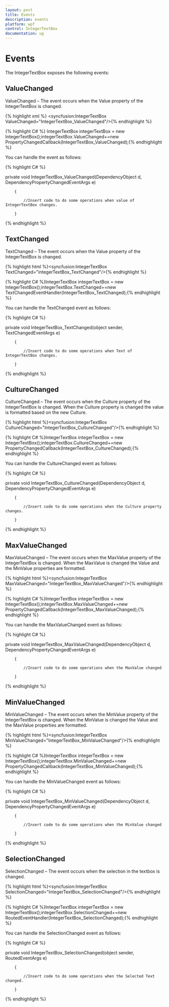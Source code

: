 ```yaml
---
layout: post
title: Events
description: events
platform: wpf
control: IntegerTextBox 
documentation: ug
---
```


# Events

The IntegerTextBox exposes the following events:

## ValueChanged

ValueChanged – The event occurs when the Value property of the IntegerTextBox is changed.


{% highlight xml %} <syncfusion:IntegerTextBox ValueChanged="IntegerTextBox_ValueChanged"/>{% endhighlight %}

{% highlight C# %} IntegerTextBox integerTextBox = new IntegerTextBox();integerTextBox.ValueChanged+=new PropertyChangedCallback(IntegerTextBox_ValueChanged);{% endhighlight %}



You can handle the event as follows:

{% highlight C# %}



private void IntegerTextBox_ValueChanged(DependencyObject d, DependencyPropertyChangedEventArgs e)

        {

            //Insert code to do some operations when value of IntegerTextBox changes.

        }
{% endhighlight %}

## TextChanged

TextChanged – The event occurs when the Value property of the IntegerTextBox is changed.


{% highlight html %}<syncfusion:IntegerTextBox  TextChanged="integerTextBox_TextChanged"/>{% endhighlight %}

{% highlight C# %}IntegerTextBox integerTextBox = new IntegerTextBox();integerTextBox.TextChanged+=new TextChangedEventHandler(IntegerTextBox_TextChanged);{% endhighlight %}



You can handle the TextChanged event as follows:

{% highlight C# %}



private void IntegerTextBox_TextChanged(object sender, TextChangedEventArgs e)

        {

            //Insert code to do some operations when Text of IntegerTextBox changes.

        }
{% endhighlight %}

## CultureChanged

CultureChanged – The event occurs when the Culture property of the IntegerTextBox is changed. When the Culture property is changed the value is formatted based on the new Culture.


{% highlight html %}<syncfusion:IntegerTextBox  CultureChanged="IntegerTextBox_CultureChanged"/>{% endhighlight %}

{% highlight C# %}IntegerTextBox integerTextBox = new IntegerTextBox();integerTextBox.CultureChanged+=new                                                PropertyChangedCallback(IntegerTextBox_CultureChanged);{% endhighlight %}



You can handle the CultureChanged event as follows:

{% highlight C# %}



private void IntegerTextBox_CultureChanged(DependencyObject d, DependencyPropertyChangedEventArgs e)

        {

            //Insert code to do some operations when the Culture property changes.

        }
{% endhighlight %}

## MaxValueChanged

MaxValueChanged – The event occurs when the MaxValue property of the IntegerTextBox is changed. When the MaxValue is changed the Value and the MinValue properties are formatted.


{% highlight html %}<syncfusion:IntegerTextBox  MaxValueChanged="IntegerTextBox_MaxValueChanged"/>{% endhighlight %}

{% highlight C# %}IntegerTextBox integerTextBox = new IntegerTextBox();integerTextBox.MaxValueChanged+=new                           PropertyChangedCallback(IntegerTextBox_MaxValueChanged);{% endhighlight %}



You can handle the MaxValueChanged event as follows:

{% highlight C# %}



private void IntegerTextBox_MaxValueChanged(DependencyObject d, DependencyPropertyChangedEventArgs e)

        {

            //Insert code to do some operations when the MaxValue changed

        }
{% endhighlight %}

## MinValueChanged

MinValueChanged – The event occurs when the MinValue property of the IntegerTextBox is changed. When the MinValue is changed the Value and the MaxValue properties are formatted.


{% highlight html %}<syncfusion:IntegerTextBox  MinValueChanged="IntegerTextBox_MinValueChanged"/>{% endhighlight %}

{% highlight C# %}IntegerTextBox integerTextBox = new IntegerTextBox();integerTextBox.MinValueChanged+=new                            PropertyChangedCallback(IntegerTextBox_MinValueChanged);{% endhighlight %}



You can handle the MinValueChanged event as follows:

{% highlight C# %}



private void IntegerTextBox_MinValueChanged(DependencyObject d, DependencyPropertyChangedEventArgs e)

        {

            //Insert code to do some operations when the MinValue changed

        }

{% endhighlight %}

## SelectionChanged

SelectionChanged – The event occurs when the selection in the textbox is changed.


{% highlight html %}<syncfusion:IntegerTextBox  SelectionChanged="IntegerTextBox_SelectionChanged"/>{% endhighlight %}

{% highlight C# %}IntegerTextBox integerTextBox = new IntegerTextBox();integerTextBox.SelectionChanged+=new RoutedEventHandler(IntegerTextBox_SelectionChanged);{% endhighlight %}



You can handle the SelectionChanged event as follows:

{% highlight C# %}



private void IntegerTextBox_SelectionChanged(object sender, RoutedEventArgs e)

        {

            //Insert code to do some operations when the Selected Text changed.

        }


{% endhighlight %}

